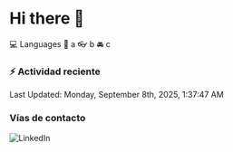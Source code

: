 # Hi there 👋

:computer: Languages
:pencil: a
:eyeglasses: b
:oncoming_automobile: c

### :zap: Actividad reciente
<!--RECENT_ACTIVITY:start-->
<!--RECENT_ACTIVITY:end-->
<!--RECENT_ACTIVITY:last_update-->
Last Updated: Monday, September 8th, 2025, 1:37:47 AM
<!--RECENT_ACTIVITY:last_update_end-->

### Vías de contacto

![LinkedIn](https://www.linkedin.com/in/irving-hernández-226846205/)
